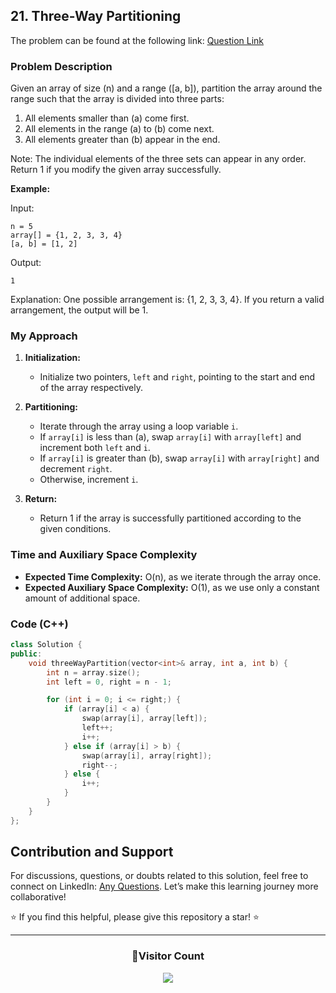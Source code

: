 ## 21. Three-Way Partitioning

The problem can be found at the following link: [Question Link](https://www.geeksforgeeks.org/problems/three-way-partitioning/1)

### Problem Description

Given an array of size \(n\) and a range \([a, b]\), partition the array around the range such that the array is divided into three parts:

1. All elements smaller than \(a\) come first.
2. All elements in the range \(a\) to \(b\) come next.
3. All elements greater than \(b\) appear in the end.

Note: The individual elements of the three sets can appear in any order. Return 1 if you modify the given array successfully.

**Example:**

Input:

```
n = 5
array[] = {1, 2, 3, 3, 4}
[a, b] = [1, 2]
```

Output:

```
1
```

Explanation:
One possible arrangement is: {1, 2, 3, 3, 4}. If you return a valid arrangement, the output will be 1.

### My Approach

1. **Initialization:**

   - Initialize two pointers, `left` and `right`, pointing to the start and end of the array respectively.

2. **Partitioning:**

   - Iterate through the array using a loop variable `i`.
   - If `array[i]` is less than \(a\), swap `array[i]` with `array[left]` and increment both `left` and `i`.
   - If `array[i]` is greater than \(b\), swap `array[i]` with `array[right]` and decrement `right`.
   - Otherwise, increment `i`.

3. **Return:**
   - Return 1 if the array is successfully partitioned according to the given conditions.

### Time and Auxiliary Space Complexity

- **Expected Time Complexity:** O(n), as we iterate through the array once.
- **Expected Auxiliary Space Complexity:** O(1), as we use only a constant amount of additional space.

### Code (C++)

```cpp
class Solution {
public:
    void threeWayPartition(vector<int>& array, int a, int b) {
        int n = array.size();
        int left = 0, right = n - 1;

        for (int i = 0; i <= right;) {
            if (array[i] < a) {
                swap(array[i], array[left]);
                left++;
                i++;
            } else if (array[i] > b) {
                swap(array[i], array[right]);
                right--;
            } else {
                i++;
            }
        }
    }
};
```

## Contribution and Support

For discussions, questions, or doubts related to this solution, feel free to connect on LinkedIn: [Any Questions](https://www.linkedin.com/in/patel-hetkumar-sandipbhai-8b110525a/). Let’s make this learning journey more collaborative!

⭐ If you find this helpful, please give this repository a star! ⭐

---

<div align="center">
  <h3><b>📍Visitor Count</b></h3>
</div>

<p align="center">
  <img src="https://visitor-badge.laobi.icu/badge?page_id=Hunterdii.GeeksforGeeks-POTD" />
</p>
